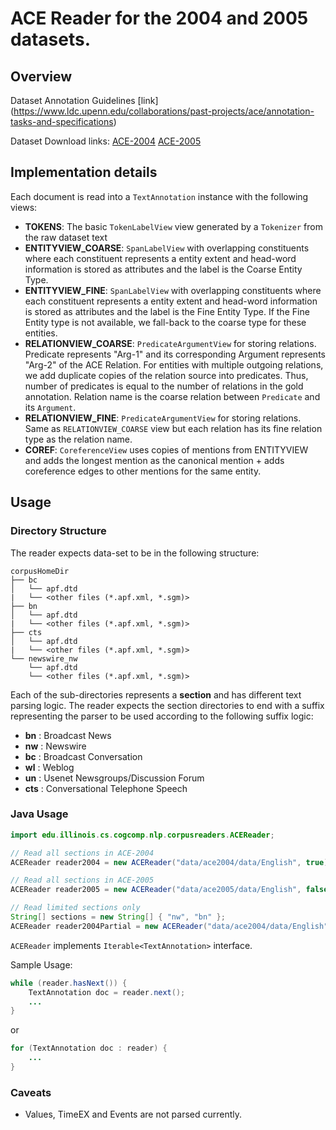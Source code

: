 # ACE Reader for the 2004 and 2005 datasets.

## Overview

Dataset Annotation Guidelines [link] (https://www.ldc.upenn.edu/collaborations/past-projects/ace/annotation-tasks-and-specifications)

Dataset Download links:
[ACE-2004](http://cogcomp.cs.illinois.edu/page/resource_view/60)
[ACE-2005](http://cogcomp.cs.illinois.edu/page/resource_view/59)

## Implementation details

Each document is read into a `TextAnnotation` instance with the following views:

  - **TOKENS**: The basic `TokenLabelView` view generated by a `Tokenizer` from the raw dataset
  text
  - **ENTITYVIEW_COARSE**: `SpanLabelView` with overlapping constituents where each constituent 
  represents a entity extent and head-word information is stored as attributes and the label is the Coarse Entity Type.
  - **ENTITYVIEW_FINE**: `SpanLabelView` with overlapping constituents where each constituent 
  represents a entity extent and head-word information is stored as attributes and the label is the Fine Entity Type. If the Fine Entity type is not available, we fall-back to the coarse type for these entities.
  - **RELATIONVIEW_COARSE**: `PredicateArgumentView` for storing relations. Predicate represents "Arg-1" and its corresponding Argument represents "Arg-2" of the ACE Relation. For entities with multiple outgoing relations, we add duplicate copies of the relation source into predicates. Thus, number of predicates is equal to the number of relations in the gold annotation. Relation name is the coarse relation between `Predicate` and its `Argument`.
  - **RELATIONVIEW_FINE**: `PredicateArgumentView` for storing relations. Same as `RELATIONVIEW_COARSE` view but each relation has its fine relation type as the relation name.
  - **COREF**: `CoreferenceView` uses copies of mentions from ENTITYVIEW and adds the longest mention as the canonical mention + adds coreference edges to other mentions for the same entity. 

## Usage

### Directory Structure

The reader expects data-set to be in the following structure:

```
corpusHomeDir
├── bc
│   └── apf.dtd
|   └── <other files (*.apf.xml, *.sgm)>
├── bn
│   └── apf.dtd
|   └── <other files (*.apf.xml, *.sgm)>
├── cts
│   └── apf.dtd
|   └── <other files (*.apf.xml, *.sgm)>
└── newswire_nw
    └── apf.dtd
    └── <other files (*.apf.xml, *.sgm)>
```

Each of the sub-directories represents a **section** and has different text parsing logic. The reader expects the section directories to end with a suffix representing the parser to be used according to the following suffix logic:

- **bn** : Broadcast News
- **nw** : Newswire
- **bc** : Broadcast Conversation
- **wl** : Weblog
- **un** : Usenet Newsgroups/Discussion Forum
- **cts** : Conversational Telephone Speech

### Java Usage

```java
import edu.illinois.cs.cogcomp.nlp.corpusreaders.ACEReader;

// Read all sections in ACE-2004
ACEReader reader2004 = new ACEReader("data/ace2004/data/English", true);

// Read all sections in ACE-2005
ACEReader reader2005 = new ACEReader("data/ace2005/data/English", false);

// Read limited sections only
String[] sections = new String[] { "nw", "bn" };
ACEReader reader2004Partial = new ACEReader("data/ace2004/data/English", sections, true);
```

`ACEReader` implements `Iterable<TextAnnotation>` interface.

Sample Usage:

```java
while (reader.hasNext()) {
	TextAnnotation doc = reader.next();
	...
}
```
or

```java
for (TextAnnotation doc : reader) {
	...
}
```

### Caveats

- Values, TimeEX and Events are not parsed currently.